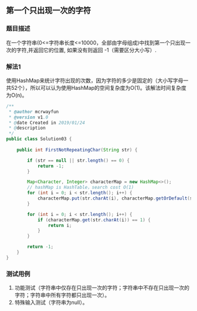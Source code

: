 ## 第一个只出现一次的字符

### 题目描述
在一个字符串(0<=字符串长度<=10000，全部由字母组成)中找到第一个只出现一次的字符,并返回它的位置, 如果没有则返回 -1（需要区分大小写）.

### 解法1
使用HashMap来统计字符出现的次数，因为字符的多少是固定的（大小写字母一共52个），所以可以认为使用HashMap的空间复杂度为O(1)。该解法时间复杂度为O(n)。

```java
/**
 * @author mcrwayfun
 * @version v1.0
 * @date Created in 2019/01/24
 * @description
 */
public class Solution03 {
    
    public int FirstNotRepeatingChar(String str) {

        if (str == null || str.length() == 0) {
            return -1;
        }

        Map<Character, Integer> characterMap = new HashMap<>();
        // hashMap is HashTable，search cost O(1)
        for (int i = 0; i < str.length(); i++) {
            characterMap.put(str.charAt(i), characterMap.getOrDefault(str.charAt(i), 0) + 1);
        }

        for (int i = 0; i < str.length(); i++) {
            if (characterMap.get(str.charAt(i)) == 1) {
                return i;
            }
        }

        return -1;
    }
}
```
### 测试用例

1. 功能测试（字符串中仅存在只出现一次的字符；字符串中不存在只出现一次的字符；字符串中所有字符都只出现一次）。
2. 特殊输入测试（字符串为null）。